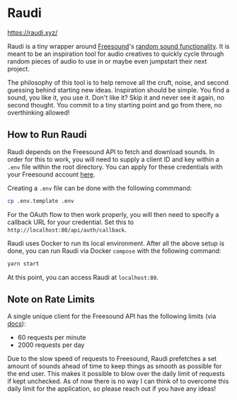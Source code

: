 # Raudi

https://raudi.xyz/

Raudi is a tiny wrapper around [Freesound](https://freesound.org/)'s
[random sound functionality](https://freesound.org/browse/random/). It is meant to be an inspiration
tool for audio creatives to quickly cycle through random pieces of audio to use in or maybe even
jumpstart their next project.

The philosophy of this tool is to help remove all the cruft, noise, and second guessing behind
starting new ideas. Inspiration should be simple. You find a sound, you like it, you use it. Don't
like it? Skip it and never see it again, no second thought. You commit to a tiny starting point and
go from there, no overthinking allowed!

## How to Run Raudi

Raudi depends on the Freesound API to fetch and download sounds. In order for this to work, you will
need to supply a client ID and key within a `.env` file within the root directory. You can apply for
these credentials with your Freesound account [here](https://freesound.org/apiv2/apply/).

Creating a `.env` file can be done with the following commmand:

```bash
cp .env.template .env
```

For the OAuth flow to then work properly, you will then need to specify a callback URL for your
credential. Set this to `http://localhost:80/api/auth/callback`.

Raudi uses Docker to run its local environment. After all the above setup is done, you can run Raudi
via Docker `compose` with the following command:

```bash
yarn start
```

At this point, you can access Raudi at `localhost:80`.

## Note on Rate Limits

A single unique client for the Freesound API has the following limits
(via [docs](https://freesound.org/docs/api/overview.html#throttling)):

- 60 requests per minute
- 2000 requests per day

Due to the slow speed of requests to Freesound, Raudi prefetches a set amount of sounds ahead of
time to keep things as smooth as possible for the end user. This makes it possible to blow over the
daily limit of requests if kept unchecked. As of now there is no way I can think of to overcome this
daily limit for the application, so please reach out if you have any ideas!
